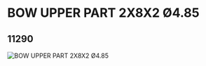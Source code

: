 # BOW UPPER PART 2X8X2 Ø4.85
## 11290
![BOW UPPER PART 2X8X2 Ø4.85](https://lc-www-live-s.legocdn.com/media/bricks/5/2/6031898.jpg)